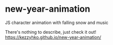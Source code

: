 # new-year-animation
JS character animation with falling snow and music

There's nothing to describe, just check it out!<br>
https://kezzyhko.github.io/new-year-animation/
